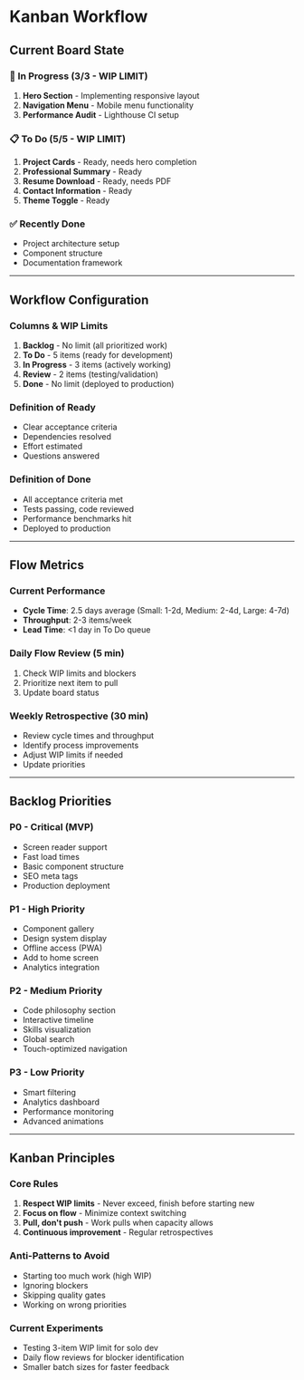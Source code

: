 # Kanban Workflow

## Current Board State

### 🔄 In Progress (3/3 - WIP LIMIT)
1. **Hero Section** - Implementing responsive layout
2. **Navigation Menu** - Mobile menu functionality
3. **Performance Audit** - Lighthouse CI setup

### 📋 To Do (5/5 - WIP LIMIT)
1. **Project Cards** - Ready, needs hero completion
2. **Professional Summary** - Ready
3. **Resume Download** - Ready, needs PDF
4. **Contact Information** - Ready
5. **Theme Toggle** - Ready

### ✅ Recently Done
- Project architecture setup
- Component structure
- Documentation framework

---

## Workflow Configuration

### Columns & WIP Limits
1. **Backlog** - No limit (all prioritized work)
2. **To Do** - 5 items (ready for development)
3. **In Progress** - 3 items (actively working)
4. **Review** - 2 items (testing/validation)
5. **Done** - No limit (deployed to production)

### Definition of Ready
- Clear acceptance criteria
- Dependencies resolved
- Effort estimated
- Questions answered

### Definition of Done
- All acceptance criteria met
- Tests passing, code reviewed
- Performance benchmarks hit
- Deployed to production

---

## Flow Metrics

### Current Performance
- **Cycle Time**: 2.5 days average (Small: 1-2d, Medium: 2-4d, Large: 4-7d)
- **Throughput**: 2-3 items/week
- **Lead Time**: <1 day in To Do queue

### Daily Flow Review (5 min)
1. Check WIP limits and blockers
2. Prioritize next item to pull
3. Update board status

### Weekly Retrospective (30 min)
- Review cycle times and throughput
- Identify process improvements
- Adjust WIP limits if needed
- Update priorities

---

## Backlog Priorities

### P0 - Critical (MVP)
- Screen reader support
- Fast load times
- Basic component structure
- SEO meta tags
- Production deployment

### P1 - High Priority
- Component gallery
- Design system display
- Offline access (PWA)
- Add to home screen
- Analytics integration

### P2 - Medium Priority
- Code philosophy section
- Interactive timeline
- Skills visualization
- Global search
- Touch-optimized navigation

### P3 - Low Priority
- Smart filtering
- Analytics dashboard
- Performance monitoring
- Advanced animations

---

## Kanban Principles

### Core Rules
1. **Respect WIP limits** - Never exceed, finish before starting new
2. **Focus on flow** - Minimize context switching
3. **Pull, don't push** - Work pulls when capacity allows
4. **Continuous improvement** - Regular retrospectives

### Anti-Patterns to Avoid
- Starting too much work (high WIP)
- Ignoring blockers
- Skipping quality gates
- Working on wrong priorities

### Current Experiments
- Testing 3-item WIP limit for solo dev
- Daily flow reviews for blocker identification
- Smaller batch sizes for faster feedback